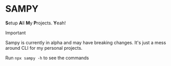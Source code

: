 # SAMPY

**S**etup **A**ll **M**y **P**rojects. **Y**eah!

> [!IMPORTANT]  
> Sampy is currently in alpha and may have breaking changes.
> It's just a mess around CLI for my personal projects.

Run `npx sampy -h` to see the commands
